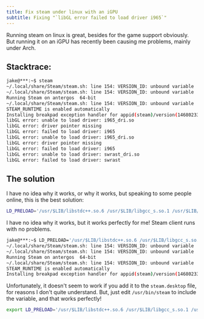 ```yaml
---
title: Fix steam under linux with an iGPU
subtitle: Fixing "`libGL error failed to load driver i965`"
---
```


Running steam on linux is great, besides for the game support obviously. But running it on an iGPU has recently been causing me problems, mainly under Arch.

## Stacktrace:
```bash
jake@***:~$ steam
~/.local/share/Steam/steam.sh: line 154: VERSION_ID: unbound variable
~/.local/share/Steam/steam.sh: line 154: VERSION_ID: unbound variable
Running Steam on antergos  64-bit
~/.local/share/Steam/steam.sh: line 154: VERSION_ID: unbound variable
STEAM_RUNTIME is enabled automatically
Installing breakpad exception handler for appid(steam)/version(1468023329)
libGL error: unable to load driver: i965_dri.so
libGL error: driver pointer missing
libGL error: failed to load driver: i965
libGL error: unable to load driver: i965_dri.so
libGL error: driver pointer missing
libGL error: failed to load driver: i965
libGL error: unable to load driver: swrast_dri.so
libGL error: failed to load driver: swrast
```

## The solution
I have no idea why it works, or why it works, but speaking to some people online, this is the best solution:

```bash
LD_PRELOAD='/usr/$LIB/libstdc++.so.6 /usr/$LIB/libgcc_s.so.1 /usr/$LIB/libxcb.so.1 /usr/$LIB/libgpg-error.so' /usr/bin/steam %U
```

I have no idea why it works, but it works perfectly for me! Steam client runs with no problems.

```bash
jake@***:~$ LD_PRELOAD='/usr/$LIB/libstdc++.so.6 /usr/$LIB/libgcc_s.so.1 /usr/$LIB/libxcb.so.1 /usr/$LIB/libgpg-error.so' /usr/bin/steam %U
~/.local/share/Steam/steam.sh: line 154: VERSION_ID: unbound variable
~/.local/share/Steam/steam.sh: line 154: VERSION_ID: unbound variable
Running Steam on antergos  64-bit
~/.local/share/Steam/steam.sh: line 154: VERSION_ID: unbound variable
STEAM_RUNTIME is enabled automatically
Installing breakpad exception handler for appid(steam)/version(1468023329)
```

Unfortunately, it doesn't seem to work if you add it to the `steam.desktop` file, for reasons I don't quite understand. But, just edit `/usr/bin/steam` to include the variable, and that works perfectly!

```bash
export LD_PRELOAD='/usr/$LIB/libstdc++.so.6 /usr/$LIB/libgcc_s.so.1 /usr/$LIB/libxcb.so.1 /usr/$LIB/libgpg-error.so'
```
